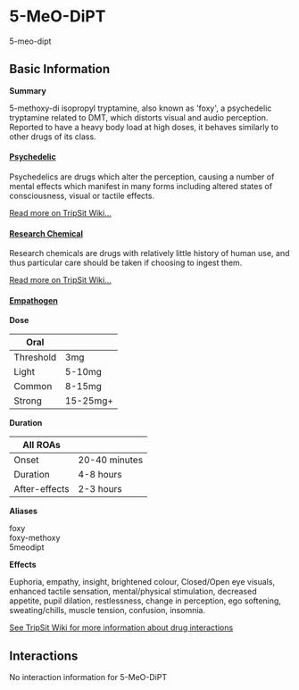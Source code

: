 # 5-MeO-DiPT

5-meo-dipt

## Basic Information

**Summary**

5-methoxy-di isopropyl tryptamine, also known as 'foxy', a psychedelic tryptamine related to DMT, which distorts visual and audio perception. Reported to have a heavy body load at high doses, it behaves similarly to other drugs of its class.

#### [Psychedelic](/category/psychedelic)

Psychedelics are drugs which alter the perception, causing a number of mental effects which manifest in many forms including altered states of consciousness, visual or tactile effects.

[Read more on TripSit Wiki...](#{category.wiki})

#### [Research Chemical](/category/research-chemical)

Research chemicals are drugs with relatively little history of human use, and thus particular care should be taken if choosing to ingest them.

[Read more on TripSit Wiki...](#{category.wiki})

#### [Empathogen](/category/empathogen)

**Dose**

| Oral      |          |
| --------- | -------- |
| Threshold | 3mg      |
| Light     | 5-10mg   |
| Common    | 8-15mg   |
| Strong    | 15-25mg+ |

**Duration**

| All ROAs      |               |
| ------------- | ------------- |
| Onset         | 20-40 minutes |
| Duration      | 4-8 hours     |
| After-effects | 2-3 hours     |

**Aliases**

foxy  
foxy-methoxy  
5meodipt  

**Effects**

Euphoria, empathy, insight, brightened colour, Closed/Open eye visuals, enhanced tactile sensation, mental/physical stimulation, decreased appetite, pupil dilation, restlessness, change in perception, ego softening, sweating/chills, muscle tension, confusion, insomnia.

[See TripSit Wiki for more information about drug interactions](http://combo.tripsit.me/)

## Interactions

No interaction information for 5-MeO-DiPT